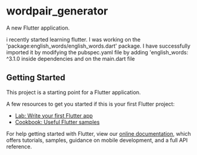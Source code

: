 # wordpair_generator

A new Flutter application.

i recently started learning flutter. I was working on the 'package:english_words/english_words.dart' package. I have successfully imported it by modifying the pubspec.yaml file by adding 'english_words: ^3.1.0 inside dependencies and on the main.dart file

## Getting Started

This project is a starting point for a Flutter application.

A few resources to get you started if this is your first Flutter project:

- [Lab: Write your first Flutter app](https://flutter.dev/docs/get-started/codelab)
- [Cookbook: Useful Flutter samples](https://flutter.dev/docs/cookbook)

For help getting started with Flutter, view our
[online documentation](https://flutter.dev/docs), which offers tutorials,
samples, guidance on mobile development, and a full API reference.
